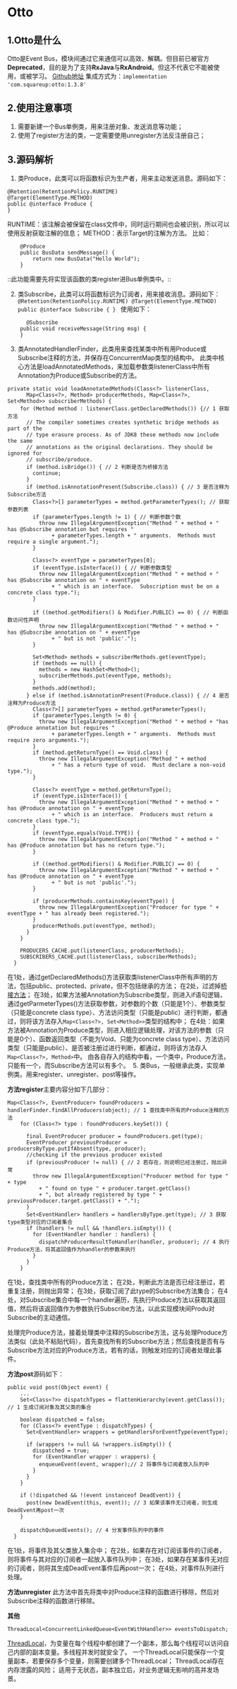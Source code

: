 # Otto
## 1.Otto是什么
Otto是Event Bus，模块间通过它来通信可以高效、解耦。但目前已被官方**Deprecated**，目的是为了支持**RxJava**与**RxAndroid**。但这不代表它不能被使用，或被学习。
[Github地址](https://github.com/square/otto)
集成方式为：`implementation 'com.squareup:otto:1.3.8'` 
## 2.使用注意事项
1. 需要新建一个Bus单例类，用来注册对象、发送消息等功能；
2. 使用了register方法的类，一定需要使用unregister方法反注册自己；

## 3.源码解析
1. 类Produce，此类可以将函数标识为生产者，用来主动发送消息。源码如下：
```
@Retention(RetentionPolicy.RUNTIME)
@Target(ElementType.METHOD)
public @interface Produce {
}
```
RUNTIME：该注解会被保留在class文件中，同时运行期间也会被识别，所以可以使用反射获取注解的信息；
METHOD：表示Target的注解为方法。
比如：
```
    @Produce
    public BusData sendMessage() {
        return new BusData("Hello World");
    }
```
::此功能需要先将实现该函数的类register进Bus单例类中。::

2. 类Subscribe，此类可以将函数标识为订阅者，用来接收消息。源码如下： ```
@Retention(RetentionPolicy.RUNTIME)
@Target(ElementType.METHOD)
public @interface Subscribe {
} ```
使用如下：
```
	  @Subscribe
    public void receiveMessage(String msg) {
    }
```

3. 类AnnotatedHandlerFinder，此类用来查找某类中所有用Produce或Subscribe注释的方法，并保存在ConcurrentMap类型的结构中。 此类中核心方法是loadAnnotatedMethods，来加载参数类listenerClass中所有Annotation为Produce或Subscribe的方法。
```
private static void loadAnnotatedMethods(Class<?> listenerClass,
      Map<Class<?>, Method> producerMethods, Map<Class<?>, Set<Method>> subscriberMethods) {
    for (Method method : listenerClass.getDeclaredMethods()) {// 1 获取方法
      // The compiler sometimes creates synthetic bridge methods as part of the
      // type erasure process. As of JDK8 these methods now include the same
      // annotations as the original declarations. They should be ignored for
      // subscribe/produce.
      if (method.isBridge()) { // 2 判断是否为桥接方法
        continue;
      }
      if (method.isAnnotationPresent(Subscribe.class)) { // 3 是否注释为Subscribe方法
        Class<?>[] parameterTypes = method.getParameterTypes(); // 获取参数列表
        if (parameterTypes.length != 1) { // 判断参数个数
          throw new IllegalArgumentException("Method " + method + " has @Subscribe annotation but requires "
              + parameterTypes.length + " arguments.  Methods must require a single argument.");
        }

        Class<?> eventType = parameterTypes[0];
        if (eventType.isInterface()) { // 判断参数类型
          throw new IllegalArgumentException("Method " + method + " has @Subscribe annotation on " + eventType
              + " which is an interface.  Subscription must be on a concrete class type.");
        }

        if ((method.getModifiers() & Modifier.PUBLIC) == 0) { // 判断函数访问性声明
          throw new IllegalArgumentException("Method " + method + " has @Subscribe annotation on " + eventType
              + " but is not 'public'.");
        }

        Set<Method> methods = subscriberMethods.get(eventType);
        if (methods == null) {
          methods = new HashSet<Method>();
          subscriberMethods.put(eventType, methods);
        }
        methods.add(method);
      } else if (method.isAnnotationPresent(Produce.class)) { // 4 是否注释为Produce方法
        Class<?>[] parameterTypes = method.getParameterTypes();
        if (parameterTypes.length != 0) {
          throw new IllegalArgumentException("Method " + method + "has @Produce annotation but requires "
              + parameterTypes.length + " arguments.  Methods must require zero arguments.");
        }
        if (method.getReturnType() == Void.class) {
          throw new IllegalArgumentException("Method " + method
              + " has a return type of void.  Must declare a non-void type.");
        }

        Class<?> eventType = method.getReturnType();
        if (eventType.isInterface()) {
          throw new IllegalArgumentException("Method " + method + " has @Produce annotation on " + eventType
              + " which is an interface.  Producers must return a concrete class type.");
        }
        if (eventType.equals(Void.TYPE)) {
          throw new IllegalArgumentException("Method " + method + " has @Produce annotation but has no return type.");
        }

        if ((method.getModifiers() & Modifier.PUBLIC) == 0) {
          throw new IllegalArgumentException("Method " + method + " has @Produce annotation on " + eventType
              + " but is not 'public'.");
        }

        if (producerMethods.containsKey(eventType)) {
          throw new IllegalArgumentException("Producer for type " + eventType + " has already been registered.");
        }
        producerMethods.put(eventType, method);
      }
    }

    PRODUCERS_CACHE.put(listenerClass, producerMethods);
    SUBSCRIBERS_CACHE.put(listenerClass, subscriberMethods);
  }
```
在1处，通过getDeclaredMethods()方法获取类listenerClass中所有声明的方法，包括public、protected、private，但不包括继承的方法；
在2处，过滤掉[桥接方法](https://blog.csdn.net/qq_32647893/article/details/81071336)；
在3处，如果方法被Annotation为Subscribe类型，则进入if语句逻辑，通过getParmeterTypes()方法获取参数，对参数的个数（只能是1个）、参数类型（只能是concrete class type）、方法访问类型（只能是public）进行判断，都通过，则将该方法存入`Map<Class<?>, Set<Method>>`类型的结构中；
在4处：如果方法被Annotation为Produce类型，则进入相应逻辑处理，对该方法的参数（只能是0个）、函数返回类型（不能为Void、只能为concrete class type）、方法访问类型（只能是public）、是否被注册过进行判断，都通过，则将该方法存入`Map<Class<?>, Method>`中。
由各自存入的结构中看，一个类中，Produce方法，只能有一个，而Subscribe方法可以有多个。 
5. 类Bus，一般继承此类，实现单例类。用来register、unregister、post等操作。

**方法register**主要内容分如下几部分：
```
Map<Class<?>, EventProducer> foundProducers = handlerFinder.findAllProducers(object); // 1 查找类中所有的Produce注释的方法
    for (Class<?> type : foundProducers.keySet()) {

      final EventProducer producer = foundProducers.get(type);
      EventProducer previousProducer = producersByType.putIfAbsent(type, producer);
      //checking if the previous producer existed
      if (previousProducer != null) { // 2 若存在，则说明已经注册过，抛出异常
        throw new IllegalArgumentException("Producer method for type " + type
          + " found on type " + producer.target.getClass()
          + ", but already registered by type " + previousProducer.target.getClass() + ".");
      }
      Set<EventHandler> handlers = handlersByType.get(type); // 3 获取type类型对应的订阅者集合
      if (handlers != null && !handlers.isEmpty()) {
        for (EventHandler handler : handlers) {
          dispatchProducerResultToHandler(handler, producer); // 4 执行Produce方法，将其返回值作为handler的参数来执行
        }
      }
    }
```
在1处，查找类中所有的Produce方法；
在2处，判断此方法是否已经注册过，若重复注册，则抛出异常；
在3处，获取订阅了此type的Subscribe方法集合；
在4处，对Subscribe集合中每一个handler遍历，先执行Produce方法以获取其返回值，然后将该返回值作为参数执行Subscribe方法，以此实现模块间Produ对Subscribe的主动通信。

处理完Produce方法，接着处理类中注释的Subscribe方法，这与处理Produce方法类似（此处不粘贴代码），首先查找所有的Subscribe方法；然后查找是否有与Subscribe方法对应的Produce方法，若有的话，则触发对应的订阅者处理此事件。

**方法post**源码如下：
```
public void post(Object event) {
    ...
    Set<Class<?>> dispatchTypes = flattenHierarchy(event.getClass()); // 1 生成订阅对象及其父类的集合

    boolean dispatched = false;
    for (Class<?> eventType : dispatchTypes) {
      Set<EventHandler> wrappers = getHandlersForEventType(eventType);

      if (wrappers != null && !wrappers.isEmpty()) {
        dispatched = true;
        for (EventHandler wrapper : wrappers) { 
          enqueueEvent(event, wrapper);// 2 将事件与订阅者放入队列中
        }
      }
    }

    if (!dispatched && !(event instanceof DeadEvent)) {
      post(new DeadEvent(this, event)); // 3 如果该事件无订阅者，则生成DeadEvent再post一次
    }

    dispatchQueuedEvents(); // 4 分发事件队列中的事件
  }
```
在1处，将事件及其父类放入集合中；
在2处，如果存在对订阅该事件的订阅者，则将事件与其对应的订阅者一起放入事件队列中；
在3处，如果存在某事件无对应的订阅者，则将其生成DeadEvent事件后再post一次；
在4处，对事件队列进行处理。

**方法unregister**
此方法中首先将类中对Produce注释的函数进行移除，然后对Subscribe注释的函数进行移除。

**其他**
```
ThreadLocal<ConcurrentLinkedQueue<EventWithHandler>> eventsToDispatch;
```
[ThreadLocal](https://www.jianshu.com/p/98b68c97df9b)，为变量在每个线程中都创建了一个副本，那么每个线程可以访问自己内部的副本变量。多线程并发时就安全了。
一个ThreadLocal只能保存一个变量副本，若要保存多个变量，则需要创建多个ThreadLocal；
ThreadLocal存在内存泄露的风险；
适用于无状态，副本独立后，对业务逻辑无影响的高并发场景。


